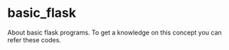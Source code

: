 # basic_flask
About basic flask programs. 
To get a knowledge on this concept you can refer these codes.
